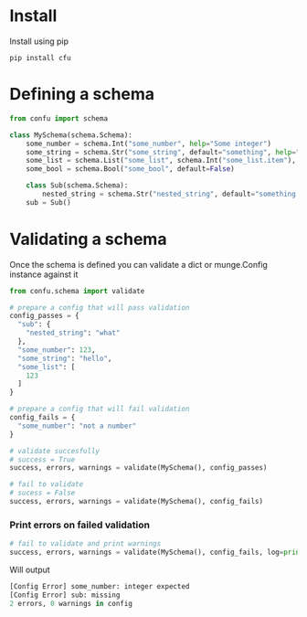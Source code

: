 # Install

Install using pip

```
pip install cfu
```

# Defining a schema

```py
from confu import schema

class MySchema(schema.Schema):
    some_number = schema.Int("some_number", help="Some integer")
    some_string = schema.Str("some_string", default="something", help="An arbitrary string")
    some_list = schema.List("some_list", schema.Int("some_list.item"), help="A list of integers")
    some_bool = schema.Bool("some_bool", default=False)

    class Sub(schema.Schema):
        nested_string = schema.Str("nested_string", default="something nested", help="A nested string")
    sub = Sub()
```

# Validating a schema

Once the schema is defined you can validate a dict or munge.Config instance against it

```py
from confu.schema import validate

# prepare a config that will pass validation
config_passes = {
  "sub": {
    "nested_string": "what"
  },
  "some_number": 123,
  "some_string": "hello",
  "some_list": [
    123
  ]
}

# prepare a config that will fail validation
config_fails = {
  "some_number": "not a number"
}

# validate succesfully
# success = True
success, errors, warnings = validate(MySchema(), config_passes)

# fail to validate
# sucess = False
success, errors, warnings = validate(MySchema(), config_fails)
```

### Print errors on failed validation

```py
# fail to validate and print warnings
success, errors, warnings = validate(MySchema(), config_fails, log=print)
```

Will output

```py
[Config Error] some_number: integer expected
[Config Error] sub: missing
2 errors, 0 warnings in config
```


